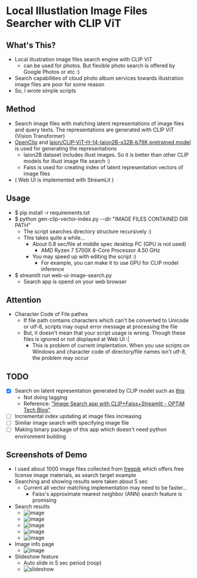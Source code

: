 # Local Illustlation Image Files Searcher with CLIP ViT
## What's This?
- Local illustration image files search engine with CLIP ViT
  - can be used for photos. But flexible photo search is offered by Google Photos or etc :)
- Search capabilities of cloud photo album services towards illustration image files are poor for some reason
- So, I wrote simple scripts

## Method
- Search image files with matching latent representations of image files and query texts. The representations are generated with CLIP ViT (Vision Transformer) 
- [OpenClip](https://github.com/mlfoundations/open_clip) and [laion/CLIP-ViT-H-14-laion2B-s32B-b79K pretrained model](https://huggingface.co/laion/CLIP-ViT-H-14-laion2B-s32B-b79K) is used for generating the representations
  - laion2B dataset includes illust images. So it is better than other CLIP models for illust image file search :)
  - Faiss is used for creating index of latent representation vectors of image files
- ( Web UI is implemented with StreamLit )

## Usage
- $ pip install -r requirements.txt
- $ python gen-clip-vector-index.py --dir "IMAGE FILES CONTAINED DIR PATH"
  - The script searches directory structure recursively :)
  - This takes quite a while...
    - About 0.8 sec/file at middle spec desktop PC (GPU is not used)
      - AMD Ryzen 7 5700X 8-Core Processor 4.50 GHz
    - You may speed up with editing the script :)
      - For example, you can make it to use GPU for CLIP model inference 
- $ streamlit run web-ui-image-search.py
  - Search app is opend on your web browser

## Attention
- Character Code of File pathes  
  - If file path contains characters which can't be converted to Unicode or utf-8, scripts may ouput error message at processing the file
  - But, it doesn't mean that your script usage is wrong. Though these files is ignored or not displayed at Web UI :|
    - This is problem of current implentation. When you use scripts on Windows and character code of directory/file names isn't utf-8, the problem may occur

## TODO
- [x] Search on latent representation generated by CLIP model such as [this](https://huggingface.co/laion/CLIP-ViT-H-14-laion2B-s32B-b79K)
  - Not doing tagging
  - Reference: ["Image Search app with CLIP+Faiss+Streamlit - OPTiM Tech Blog"](https://tech--blog-optim-co-jp.translate.goog/entry/2022/07/04/100000?_x_tr_sl=ja&_x_tr_tl=en&_x_tr_hl=ja&_x_tr_pto=wapp)
- [ ] Incremental index updating at image files increasing
- [ ] Similar image search with specifying image file 
- [ ] Making binary package of this app which doesn't need python environment building

## Screenshots of Demo
- I used about 1000 image files collected from [freepik](https://freepik.com) which offers free license image materials, as search target example
- Searching and showing results were taken about 5 sec
  - Current all vector matching implementation may need to be faster...
    - Faiss's approximate nearest neighbor (ANN) search feature is promising 
- Search results
  - ![image](https://github.com/user-attachments/assets/364cba3a-71f2-40da-93a6-f756f1d99531)
  - ![image](https://github.com/user-attachments/assets/b58e10ab-6a91-479e-b9b8-7092d3bfb67d)
  - ![image](https://github.com/user-attachments/assets/f2639f36-e639-45e6-b820-5ff1cbcd2fb3)
  - ![image](https://github.com/user-attachments/assets/3b95b3b4-db6d-483f-8bd1-8d2203c16792)
  - ![image](https://github.com/user-attachments/assets/548c1114-2330-4600-82ab-4e29acc39327)
- Image info page
  - ![image](https://github.com/user-attachments/assets/f3c49ed9-d868-4566-9b4f-832dc128ee14)
- Slideshow feature
  - Auto slide in 5 sec period (roop)
  - ![slideshow](https://github.com/user-attachments/assets/0a485613-adb0-4ba0-ac7d-1e124a1a92a8)


